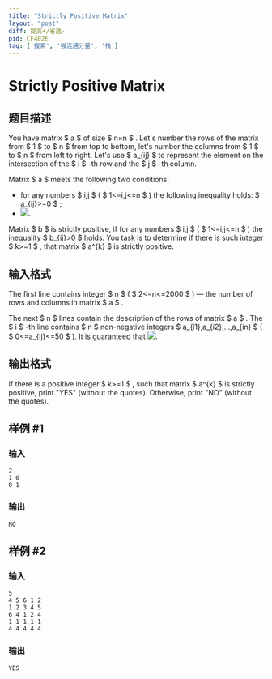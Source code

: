```yaml
---
title: "Strictly Positive Matrix"
layout: "post"
diff: 提高+/省选-
pid: CF402E
tag: ['搜索', '强连通分量', '栈']
---
```


# Strictly Positive Matrix

## 题目描述

You have matrix $ a $ of size $ n×n $ . Let's number the rows of the matrix from $ 1 $ to $ n $ from top to bottom, let's number the columns from $ 1 $ to $ n $ from left to right. Let's use $ a_{ij} $ to represent the element on the intersection of the $ i $ -th row and the $ j $ -th column.

Matrix $ a $ meets the following two conditions:

- for any numbers $ i,j $ ( $ 1<=i,j<=n $ ) the following inequality holds: $ a_{ij}>=0 $ ;
- ![](https://cdn.luogu.com.cn/upload/vjudge_pic/CF402E/5a3402d889c26bb1dab24aca748b24c9c6e8398d.png).

Matrix $ b $ is strictly positive, if for any numbers $ i,j $ ( $ 1<=i,j<=n $ ) the inequality $ b_{ij}&gt;0 $ holds. You task is to determine if there is such integer $ k>=1 $ , that matrix $ a^{k} $ is strictly positive.

## 输入格式

The first line contains integer $ n $ ( $ 2<=n<=2000 $ ) — the number of rows and columns in matrix $ a $ .

The next $ n $ lines contain the description of the rows of matrix $ a $ . The $ i $ -th line contains $ n $ non-negative integers $ a_{i1},a_{i2},...,a_{in} $ ( $ 0<=a_{ij}<=50 $ ). It is guaranteed that ![](https://cdn.luogu.com.cn/upload/vjudge_pic/CF402E/5a3402d889c26bb1dab24aca748b24c9c6e8398d.png).

## 输出格式

If there is a positive integer $ k>=1 $ , such that matrix $ a^{k} $ is strictly positive, print "YES" (without the quotes). Otherwise, print "NO" (without the quotes).

## 样例 #1

### 输入

```
2
1 0
0 1

```

### 输出

```
NO

```

## 样例 #2

### 输入

```
5
4 5 6 1 2
1 2 3 4 5
6 4 1 2 4
1 1 1 1 1
4 4 4 4 4

```

### 输出

```
YES

```

